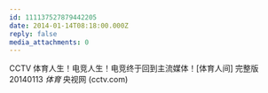 ```yaml
---
id: 111137527879442205
date: 2014-01-14T08:18:00.000Z
reply: false
media_attachments: 0
---
```


CCTV 体育人生！电竞人生！电竞终于回到主流媒体！[体育人间] 完整版 20140113 _体育_ 央视网 (cctv.com) ​​​​

